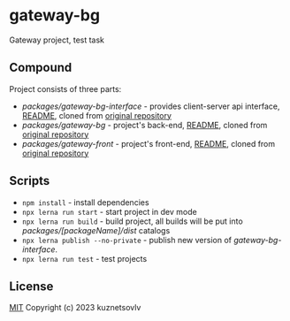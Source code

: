 # gateway-bg
Gateway project, test task

## Compound
Project consists of three parts:
* _packages/gateway-bg-interface_ - provides client-server api interface, [README](./packages/gateway-bg-interface/README.md), cloned from [original repository](https://github.com/kuznetsovlv/gateway-bg-interface)
* _packages/gateway-bg_ - project's back-end, [README](./packages/gateway-bg/README.md), cloned from [original repository](https://github.com/kuznetsovlv/gateway-bg)
* _packages/gateway-front_ - project's front-end, [README](./packages/gateway-front/README.md), cloned from [original repository](https://github.com/kuznetsovlv/gateway-front)

## Scripts
* `npm install` - install dependencies
* `npx lerna run start` - start project in dev mode
* `npx lerna run build` - build project, all builds will be put into _packages/[packageName]/dist_ catalogs
* `npx lerna publish --no-private` - publish new version of _gateway-bg-interface_.
* `npx lerna run test` - test projects

## License
[MIT](./LICENSE 'MIT') Copyright (c) 2023 kuznetsovlv

